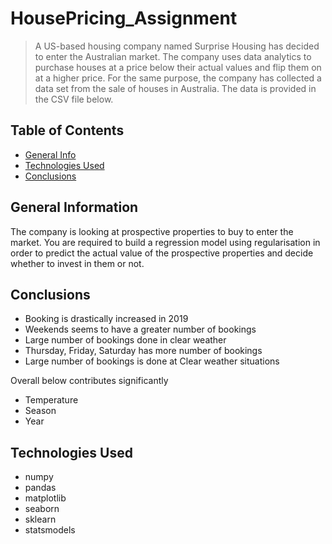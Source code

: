 
# HousePricing_Assignment
> A US-based housing company named Surprise Housing has decided to enter the Australian market. The company uses data analytics to purchase houses at a price below their actual values and flip them on at a higher price. For the same purpose, the company has collected a data set from the sale of houses in Australia. The data is provided in the CSV file below.




## Table of Contents
* [General Info](#general-information)
* [Technologies Used](#technologies-used)
* [Conclusions](#conclusions)

<!-- You can include any other section that is pertinent to your problem -->

## General Information
The company is looking at prospective properties to buy to enter the market. You are required to build a regression model using regularisation in order to predict the actual value of the prospective properties and decide whether to invest in them or not.



<!-- You don't have to answer all the questions - just the ones relevant to your project. -->

## Conclusions
-	Booking is drastically increased in 2019
-	Weekends seems to have a greater number of bookings
-	Large number of bookings done in clear weather
-	Thursday, Friday, Saturday has more number of bookings
-	Large number of bookings is done at Clear weather situations


Overall below contributes significantly
-	Temperature
-	Season
-	Year



<!-- You don't have to answer all the questions - just the ones relevant to your project. -->


## Technologies Used
- numpy
- pandas
- matplotlib
- seaborn
- sklearn
- statsmodels


<!-- As the libraries versions keep on changing, it is recommended to mention the version of library used in this project -->



